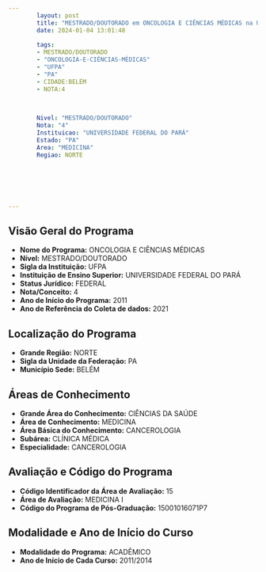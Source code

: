 ```yaml
---
        layout: post
        title: "MESTRADO/DOUTORADO em ONCOLOGIA E CIÊNCIAS MÉDICAS na UFPA  "
        date: 2024-01-04 13:01:48
     
        tags:
        - MESTRADO/DOUTORADO
        - "ONCOLOGIA-E-CIÊNCIAS-MÉDICAS"
        - "UFPA"
        - "PA"
        - CIDADE:BELÉM
        - NOTA:4
        
       

        Nivel: "MESTRADO/DOUTORADO"
        Nota: "4"
        Instituicao: "UNIVERSIDADE FEDERAL DO PARÁ"
        Estado: "PA"
        Area: "MEDICINA"
        Regiao: NORTE
        
        
        
        
        
        
---
```

## Visão Geral do Programa
- **Nome do Programa:** ONCOLOGIA E CIÊNCIAS MÉDICAS
- **Nível:** MESTRADO/DOUTORADO
- **Sigla da Instituição:** UFPA
- **Instituição de Ensino Superior:** UNIVERSIDADE FEDERAL DO PARÁ
- **Status Jurídico:** FEDERAL
- **Nota/Conceito:** 4
- **Ano de Início do Programa:** 2011
- **Ano de Referência do Coleta de dados:** 2021

## Localização do Programa
- **Grande Região:** NORTE
- **Sigla da Unidade da Federação:** PA
- **Município Sede:** BELÉM

## Áreas de Conhecimento
- **Grande Área do Conhecimento:** CIÊNCIAS DA SAÚDE
- **Área de Conhecimento:** MEDICINA
- **Área Básica do Conhecimento:** CANCEROLOGIA
- **Subárea:** CLÍNICA MÉDICA
- **Especialidade:** CANCEROLOGIA

## Avaliação e Código do Programa
- **Código Identificador da Área de Avaliação:** 15
- **Área de Avaliação:** MEDICINA I
- **Código do Programa de Pós-Graduação:** 15001016071P7


## Modalidade e Ano de Início do Curso
- **Modalidade do Programa:** ACADÊMICO
- **Ano de Início de Cada Curso:** 2011/2014

